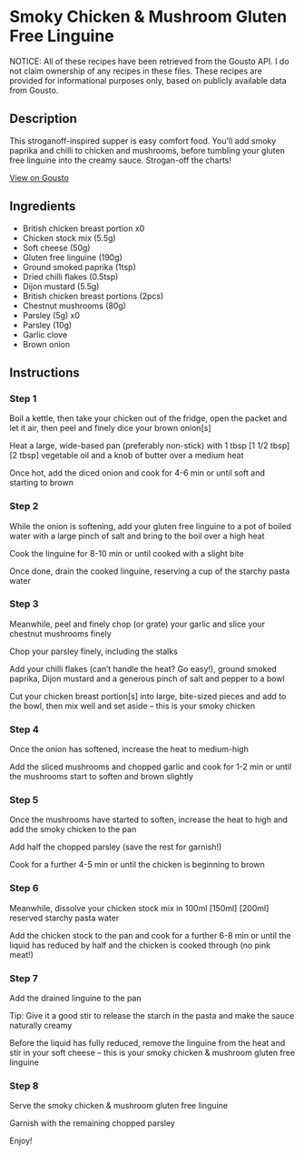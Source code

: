 # Smoky Chicken & Mushroom Gluten Free Linguine

NOTICE: All of these recipes have been retrieved from the Gousto API. I do not claim ownership of any recipes in these files. These recipes are provided for informational purposes only, based on publicly available data from Gousto.

## Description

This stroganoff-inspired supper is easy comfort food. You'll add smoky paprika and chilli to chicken and mushrooms, before tumbling your gluten free linguine into the creamy sauce. Strogan-off the charts!

[View on Gousto](https://www.gousto.co.uk/recipes/cookbook/smoky-chicken-mushroom-gluten-free-linguine)

## Ingredients

- British chicken breast portion x0
- Chicken stock mix (5.5g)
- Soft cheese (50g)
- Gluten free linguine (190g)
- Ground smoked paprika (1tsp)
- Dried chilli flakes (0.5tsp)
- Dijon mustard (5.5g)
- British chicken breast portions (2pcs)
- Chestnut mushrooms (80g)
- Parsley (5g) x0
- Parsley (10g)
- Garlic clove
- Brown onion

## Instructions


### Step 1

Boil a kettle, then take your chicken out of the fridge, open the packet and let it air, then peel and finely dice your brown onion[s]

Heat a large, wide-based pan (preferably non-stick) with 1 tbsp <span class="text-purple">[1 1/2 tbsp]</span> <span class="text-danger">[2 tbsp]</span> vegetable oil and a knob of butter over a medium heat

Once hot, add the diced onion and cook for 4-6 min or until soft and starting to brown


### Step 2

While the onion is softening, add your gluten free linguine to a pot of boiled water with a large pinch of salt and bring to the boil over a high heat

Cook the linguine for 8-10 min or until cooked with a slight bite

Once done, drain the cooked linguine, reserving a cup of the starchy pasta water


### Step 3

Meanwhile, peel and finely chop (or grate) your garlic and slice your chestnut mushrooms finely

Chop your parsley finely, including the stalks

Add your chilli flakes (can’t handle the heat? Go easy!), ground smoked paprika, Dijon mustard and a generous pinch of salt and pepper to a bowl

Cut your chicken breast portion[s] into large, bite-sized pieces and add to the bowl, then mix well and set aside – this is your smoky chicken


### Step 4

Once the onion has softened, increase the heat to medium-high

Add the sliced mushrooms and chopped garlic and cook for 1-2 min or until the mushrooms start to soften and brown slightly


### Step 5

Once the mushrooms have started to soften, increase the heat to high and add the smoky chicken to the pan

Add half the chopped parsley (save the rest for garnish!)

Cook for a further 4-5 min or until the chicken is beginning to brown


### Step 6

Meanwhile, dissolve your chicken stock mix in 100ml <span class="text-purple">[150ml]</span> <span class="text-danger">[200ml] </span>reserved starchy pasta water

Add the chicken stock to the pan and cook for a further 6-8 min or until the liquid has reduced by half and the chicken is cooked through (no pink meat!)


### Step 7

Add the drained linguine to the pan

Tip: Give it a good stir to release the starch in the pasta and make the sauce naturally creamy

Before the liquid has fully reduced, remove the linguine from the heat and stir in your soft cheese – this is your smoky chicken & mushroom gluten free linguine

### Step 8

Serve the smoky chicken & mushroom gluten free linguine

Garnish with the remaining chopped parsley

Enjoy!

